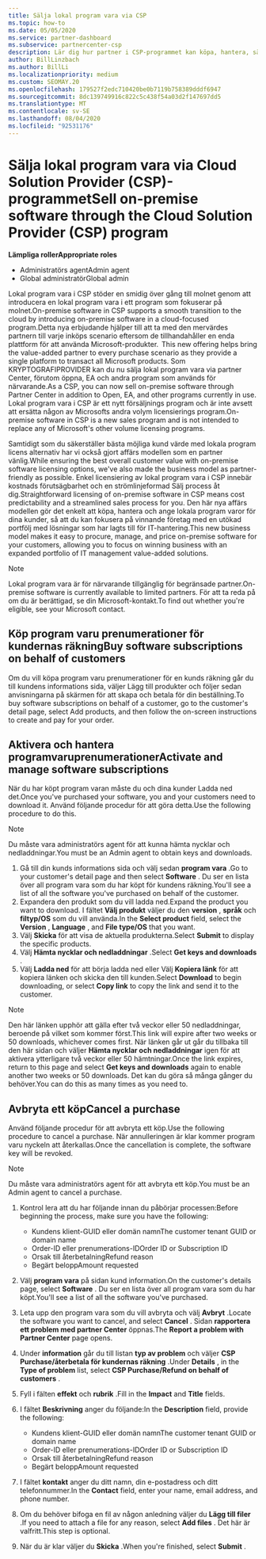 ```yaml
---
title: Sälja lokal program vara via CSP
ms.topic: how-to
ms.date: 05/05/2020
ms.service: partner-dashboard
ms.subservice: partnercenter-csp
description: Lär dig hur partner i CSP-programmet kan köpa, hantera, sälja och avbryta lokala program varu prenumerationer på uppdrag av kunder i Partner Center.
author: BillLinzbach
ms.author: BillLi
ms.localizationpriority: medium
ms.custom: SEOMAY.20
ms.openlocfilehash: 179527f2edc710420be0b7119b758389dddf6947
ms.sourcegitcommit: 8dc139749916c822c5c438f54a03d2f147697dd5
ms.translationtype: MT
ms.contentlocale: sv-SE
ms.lasthandoff: 08/04/2020
ms.locfileid: "92531176"
---
```

# <a name="sell-on-premise-software-through-the-cloud-solution-provider-csp-program"></a><span data-ttu-id="d9787-103">Sälja lokal program vara via Cloud Solution Provider (CSP)-programmet</span><span class="sxs-lookup"><span data-stu-id="d9787-103">Sell on-premise software through the Cloud Solution Provider (CSP) program</span></span>

<span data-ttu-id="d9787-104">**Lämpliga roller**</span><span class="sxs-lookup"><span data-stu-id="d9787-104">**Appropriate roles**</span></span>

- <span data-ttu-id="d9787-105">Administratörs agent</span><span class="sxs-lookup"><span data-stu-id="d9787-105">Admin agent</span></span>
- <span data-ttu-id="d9787-106">Global administratör</span><span class="sxs-lookup"><span data-stu-id="d9787-106">Global admin</span></span>

<span data-ttu-id="d9787-107">Lokal program vara i CSP stöder en smidig över gång till molnet genom att introducera en lokal program vara i ett program som fokuserar på molnet.</span><span class="sxs-lookup"><span data-stu-id="d9787-107">On-premise software in CSP supports a smooth transition to the cloud by introducing on-premise software in a cloud-focused program.</span></span><span data-ttu-id="d9787-108">Detta nya erbjudande hjälper till att ta med den mervärdes partnern till varje inköps scenario eftersom de tillhandahåller en enda plattform för att använda Microsoft-produkter.</span><span class="sxs-lookup"><span data-stu-id="d9787-108">  This new offering helps bring the value-added partner to every purchase scenario as they provide a single platform to transact all Microsoft products.</span></span> <span data-ttu-id="d9787-109">Som KRYPTOGRAFIPROVIDER kan du nu sälja lokal program vara via partner Center, förutom öppna, EA och andra program som används för närvarande.</span><span class="sxs-lookup"><span data-stu-id="d9787-109">As a CSP, you can now sell on-premise software through Partner Center in addition to Open, EA, and other programs currently in use.</span></span> <span data-ttu-id="d9787-110">Lokal program vara i CSP är ett nytt försäljnings program och är inte avsett att ersätta någon av Microsofts andra volym licensierings program.</span><span class="sxs-lookup"><span data-stu-id="d9787-110">On-premise software in CSP is a new sales program and is not intended to replace any of Microsoft's other volume licensing programs.</span></span> 
 
<span data-ttu-id="d9787-111">Samtidigt som du säkerställer bästa möjliga kund värde med lokala program licens alternativ har vi också gjort affärs modellen som en partner vänlig.</span><span class="sxs-lookup"><span data-stu-id="d9787-111">While ensuring the best overall customer value with on-premise software licensing options, we've also made the business model as partner-friendly as possible.</span></span> <span data-ttu-id="d9787-112">Enkel licensiering av lokal program vara i CSP innebär kostnads förutsägbarhet och en strömlinjeformad Sälj process åt dig.</span><span class="sxs-lookup"><span data-stu-id="d9787-112">Straightforward licensing of on-premise software in CSP means cost predictability and a streamlined sales process for you.</span></span> <span data-ttu-id="d9787-113">Den här nya affärs modellen gör det enkelt att köpa, hantera och ange lokala program varor för dina kunder, så att du kan fokusera på vinnande företag med en utökad portfölj med lösningar som har lagts till för IT-hantering.</span><span class="sxs-lookup"><span data-stu-id="d9787-113">This new business model makes it easy to procure, manage, and price on-premise software for your customers, allowing you to focus on winning business with an expanded portfolio of IT management value-added solutions.</span></span> 

>[!NOTE]
><span data-ttu-id="d9787-114">Lokal program vara är för närvarande tillgänglig för begränsade partner.</span><span class="sxs-lookup"><span data-stu-id="d9787-114">On-premise software is currently available to limited partners.</span></span> <span data-ttu-id="d9787-115">För att ta reda på om du är berättigad, se din Microsoft-kontakt.</span><span class="sxs-lookup"><span data-stu-id="d9787-115">To find out whether you're eligible, see your Microsoft contact.</span></span> 


## <a name="buy-software-subscriptions-on-behalf-of-customers"></a><span data-ttu-id="d9787-116">Köp program varu prenumerationer för kundernas räkning</span><span class="sxs-lookup"><span data-stu-id="d9787-116">Buy software subscriptions on behalf of customers</span></span>

<span data-ttu-id="d9787-117">Om du vill köpa program varu prenumerationer för en kunds räkning går du till kundens informations sida, väljer Lägg till produkter och följer sedan anvisningarna på skärmen för att skapa och betala för din beställning.</span><span class="sxs-lookup"><span data-stu-id="d9787-117">To buy software subscriptions on behalf of a customer, go to the customer's detail page, select Add products, and then follow the on-screen instructions to create and pay for your order.</span></span>

## <a name="activate-and-manage-software-subscriptions"></a><span data-ttu-id="d9787-118">Aktivera och hantera programvaruprenumerationer</span><span class="sxs-lookup"><span data-stu-id="d9787-118">Activate and manage software subscriptions</span></span>

<span data-ttu-id="d9787-119">När du har köpt program varan måste du och dina kunder Ladda ned det.</span><span class="sxs-lookup"><span data-stu-id="d9787-119">Once you've purchased your software, you and your customers need to download it.</span></span> <span data-ttu-id="d9787-120">Använd följande procedur för att göra detta.</span><span class="sxs-lookup"><span data-stu-id="d9787-120">Use the following procedure to do this.</span></span> 

>[!NOTE]
><span data-ttu-id="d9787-121">Du måste vara administratörs agent för att kunna hämta nycklar och nedladdningar.</span><span class="sxs-lookup"><span data-stu-id="d9787-121">You must be an Admin agent to obtain keys and downloads.</span></span> 

1. <span data-ttu-id="d9787-122">Gå till din kunds informations sida och välj sedan **program vara** .</span><span class="sxs-lookup"><span data-stu-id="d9787-122">Go to your customer's detail page and then select **Software** .</span></span> <span data-ttu-id="d9787-123">Du ser en lista över all program vara som du har köpt för kundens räkning.</span><span class="sxs-lookup"><span data-stu-id="d9787-123">You'll see a list of all the software you've purchased on behalf of the customer.</span></span> 
2.  <span data-ttu-id="d9787-124">Expandera den produkt som du vill ladda ned.</span><span class="sxs-lookup"><span data-stu-id="d9787-124">Expand the product you want to download.</span></span> <span data-ttu-id="d9787-125">I fältet **Välj produkt** väljer du den **version** , **språk** och **filtyp/OS** som du vill använda.</span><span class="sxs-lookup"><span data-stu-id="d9787-125">In the **Select product** field, select the **Version** , **Language** , and **File type/OS** that you want.</span></span> 
3.  <span data-ttu-id="d9787-126">Välj **Skicka** för att visa de aktuella produkterna.</span><span class="sxs-lookup"><span data-stu-id="d9787-126">Select **Submit** to display the specific products.</span></span> 
4.  <span data-ttu-id="d9787-127">Välj **Hämta nycklar och nedladdningar** .</span><span class="sxs-lookup"><span data-stu-id="d9787-127">Select **Get keys and downloads** .</span></span> 
5.  <span data-ttu-id="d9787-128">Välj **Ladda ned** för att börja ladda ned eller Välj **Kopiera länk** för att kopiera länken och skicka den till kunden.</span><span class="sxs-lookup"><span data-stu-id="d9787-128">Select **Download** to begin downloading, or select **Copy link** to copy the link and send it to the customer.</span></span> 

>[!NOTE]
><span data-ttu-id="d9787-129">Den här länken upphör att gälla efter två veckor eller 50 nedladdningar, beroende på vilket som kommer först.</span><span class="sxs-lookup"><span data-stu-id="d9787-129">This link will expire after two weeks or 50 downloads, whichever comes first.</span></span> <span data-ttu-id="d9787-130">När länken går ut går du tillbaka till den här sidan och väljer **Hämta nycklar och nedladdningar** igen för att aktivera ytterligare två veckor eller 50 hämtningar.</span><span class="sxs-lookup"><span data-stu-id="d9787-130">Once the link expires, return to this page and select **Get keys and downloads** again to enable another two weeks or 50 downloads.</span></span> <span data-ttu-id="d9787-131">Det kan du göra så många gånger du behöver.</span><span class="sxs-lookup"><span data-stu-id="d9787-131">You can do this as many times as you need to.</span></span> 


## <a name="cancel-a-purchase"></a><span data-ttu-id="d9787-132">Avbryta ett köp</span><span class="sxs-lookup"><span data-stu-id="d9787-132">Cancel a purchase</span></span>

<span data-ttu-id="d9787-133">Använd följande procedur för att avbryta ett köp.</span><span class="sxs-lookup"><span data-stu-id="d9787-133">Use the following procedure to cancel a purchase.</span></span> <span data-ttu-id="d9787-134">När annulleringen är klar kommer program varu nyckeln att återkallas.</span><span class="sxs-lookup"><span data-stu-id="d9787-134">Once the cancellation is complete, the software key will be revoked.</span></span> 

>[!NOTE]
><span data-ttu-id="d9787-135">Du måste vara administratörs agent för att avbryta ett köp.</span><span class="sxs-lookup"><span data-stu-id="d9787-135">You must be an Admin agent to cancel a purchase.</span></span> 

1.  <span data-ttu-id="d9787-136">Kontrol lera att du har följande innan du påbörjar processen:</span><span class="sxs-lookup"><span data-stu-id="d9787-136">Before beginning the process, make sure you have the following:</span></span> 
    - <span data-ttu-id="d9787-137">Kundens klient-GUID eller domän namn</span><span class="sxs-lookup"><span data-stu-id="d9787-137">The customer tenant GUID or domain name</span></span>
    - <span data-ttu-id="d9787-138">Order-ID eller prenumerations-ID</span><span class="sxs-lookup"><span data-stu-id="d9787-138">Order ID or Subscription ID</span></span>
    - <span data-ttu-id="d9787-139">Orsak till återbetalning</span><span class="sxs-lookup"><span data-stu-id="d9787-139">Refund reason</span></span>
    - <span data-ttu-id="d9787-140">Begärt belopp</span><span class="sxs-lookup"><span data-stu-id="d9787-140">Amount requested</span></span>

2.  <span data-ttu-id="d9787-141">Välj **program vara** på sidan kund information.</span><span class="sxs-lookup"><span data-stu-id="d9787-141">On the customer's details page, select **Software** .</span></span> <span data-ttu-id="d9787-142">Du ser en lista över all program vara som du har köpt.</span><span class="sxs-lookup"><span data-stu-id="d9787-142">You'll see a list of all the software you've purchased.</span></span> 

3.  <span data-ttu-id="d9787-143">Leta upp den program vara som du vill avbryta och välj **Avbryt** .</span><span class="sxs-lookup"><span data-stu-id="d9787-143">Locate the software you want to cancel, and select **Cancel** .</span></span> <span data-ttu-id="d9787-144">Sidan **rapportera ett problem med partner Center** öppnas.</span><span class="sxs-lookup"><span data-stu-id="d9787-144">The **Report a problem with Partner Center** page opens.</span></span> 

4.  <span data-ttu-id="d9787-145">Under **information** går du till listan **typ av problem** och väljer **CSP Purchase/återbetala för kundernas räkning** .</span><span class="sxs-lookup"><span data-stu-id="d9787-145">Under **Details** , in the **Type of problem** list, select **CSP Purchase/Refund on behalf of customers** .</span></span>

5.  <span data-ttu-id="d9787-146">Fyll i fälten **effekt** och **rubrik** .</span><span class="sxs-lookup"><span data-stu-id="d9787-146">Fill in the **Impact** and **Title** fields.</span></span> 

6.  <span data-ttu-id="d9787-147">I fältet **Beskrivning** anger du följande:</span><span class="sxs-lookup"><span data-stu-id="d9787-147">In the **Description** field, provide the following:</span></span> 
    -   <span data-ttu-id="d9787-148">Kundens klient-GUID eller domän namn</span><span class="sxs-lookup"><span data-stu-id="d9787-148">The customer tenant GUID or domain name</span></span>
    -   <span data-ttu-id="d9787-149">Order-ID eller prenumerations-ID</span><span class="sxs-lookup"><span data-stu-id="d9787-149">Order ID or Subscription ID</span></span>
    -   <span data-ttu-id="d9787-150">Orsak till återbetalning</span><span class="sxs-lookup"><span data-stu-id="d9787-150">Refund reason</span></span>
    -   <span data-ttu-id="d9787-151">Begärt belopp</span><span class="sxs-lookup"><span data-stu-id="d9787-151">Amount requested</span></span>

7.  <span data-ttu-id="d9787-152">I fältet **kontakt** anger du ditt namn, din e-postadress och ditt telefonnummer.</span><span class="sxs-lookup"><span data-stu-id="d9787-152">In the **Contact** field, enter your name, email address, and phone number.</span></span> 

8.  <span data-ttu-id="d9787-153">Om du behöver bifoga en fil av någon anledning väljer du **Lägg till filer** .</span><span class="sxs-lookup"><span data-stu-id="d9787-153">If you need to attach a file for any reason, select **Add files** .</span></span> <span data-ttu-id="d9787-154">Det här är valfritt.</span><span class="sxs-lookup"><span data-stu-id="d9787-154">This step is optional.</span></span> 

9.  <span data-ttu-id="d9787-155">När du är klar väljer du **Skicka** .</span><span class="sxs-lookup"><span data-stu-id="d9787-155">When you're finished, select **Submit** .</span></span>